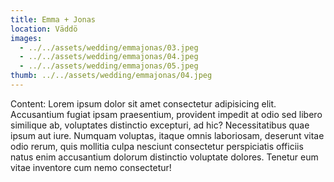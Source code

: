 ```yaml
---
title: Emma + Jonas
location: Väddö
images:
  - ../../assets/wedding/emmajonas/03.jpeg
  - ../../assets/wedding/emmajonas/04.jpeg
  - ../../assets/wedding/emmajonas/05.jpeg
thumb: ../../assets/wedding/emmajonas/04.jpeg
---
```


Content: Lorem ipsum dolor sit amet consectetur adipisicing elit.
Accusantium fugiat ipsam praesentium, provident impedit at odio sed libero
similique ab, voluptates distinctio excepturi, ad hic? Necessitatibus quae
ipsum aut iure. Numquam voluptas, itaque omnis laboriosam, deserunt vitae odio
rerum, quis mollitia culpa nesciunt consectetur perspiciatis officiis natus
enim accusantium dolorum distinctio voluptate dolores. Tenetur eum vitae
inventore cum nemo consectetur!
